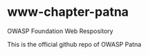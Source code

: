 # www-chapter-patna
OWASP Foundation Web Respository

This is the official github repo of OWASP Patna
